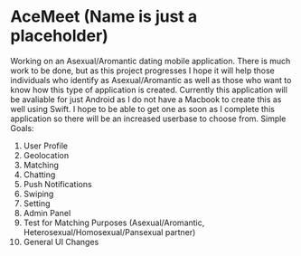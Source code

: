 # AceMeet (Name is just a placeholder)
Working on an Asexual/Aromantic dating mobile application. 
There is much work to be done, but as this project progresses I hope it will help those individuals who identify as Asexual/Aromantic as well as those who want to know how this type of application is created.
Currently this application will be avaliable for just Android as I do not have a Macbook to create this as well using Swift. I hope to be able to get one as soon as I complete this application so there will be an increased userbase to choose from.
Simple Goals:
1. User Profile
2. Geolocation
3. Matching
4. Chatting
5. Push Notifications
6. Swiping
7. Setting
8. Admin Panel
9. Test for Matching Purposes (Asexual/Aromantic, Heterosexual/Homosexual/Pansexual partner)
10. General UI Changes
